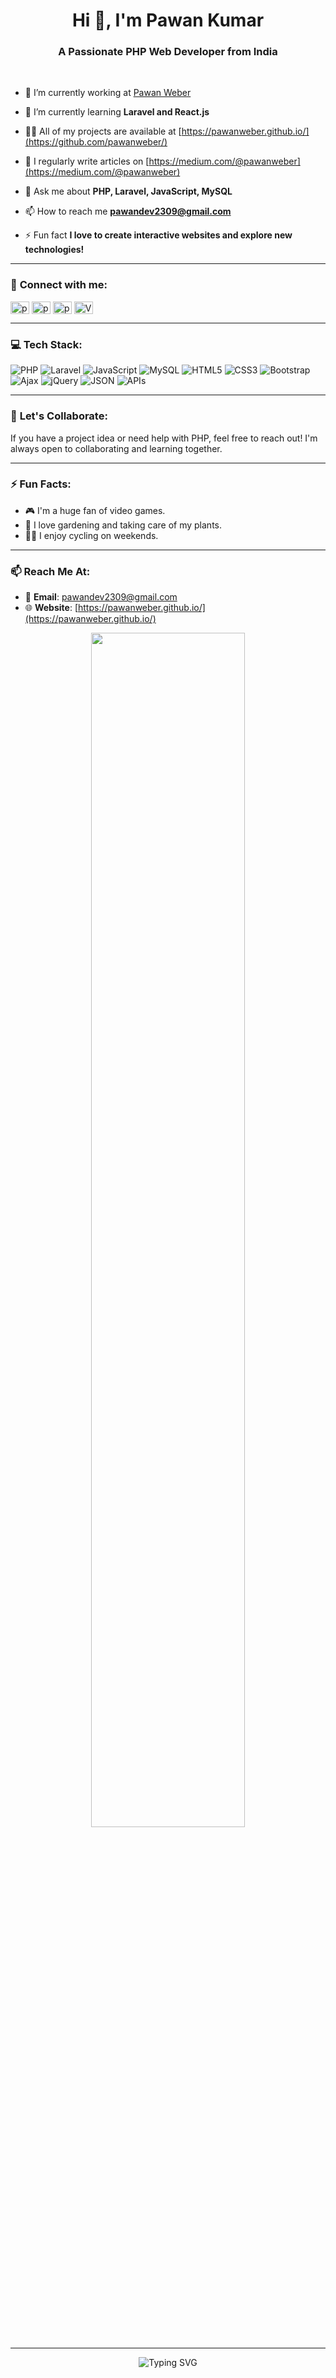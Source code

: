 <h1 align="center">Hi 👋, I'm Pawan Kumar</h1>
<h3 align="center">A Passionate PHP Web Developer from India</h3>

<!-- <img align="right" alt="Coding" width="30%" src="https://media.giphy.com/media/M9gbBd9nbDrOTu1Mqx/giphy.gif"> -->
<br>

- 🔭 I’m currently working at [Pawan Weber](https://www.yourcompany.com)

- 🌱 I’m currently learning **Laravel and React.js**

- 👨‍💻 All of my projects are available at [https://pawanweber.github.io/](https://github.com/pawanweber/)

- 📝 I regularly write articles on [https://medium.com/@pawanweber](https://medium.com/@pawanweber)

- 💬 Ask me about **PHP, Laravel, JavaScript, MySQL**

- 📫 How to reach me **pawandev2309@gmail.com**

- ⚡ Fun fact **I love to create interactive websites and explore new technologies!**

---

### 🌟 **Connect with me:**
<p align="left">
  <a href="https://linkedin.com/in/pawanweber" target="blank"><img align="center" src="https://cdn.jsdelivr.net/npm/simple-icons@v3/icons/linkedin.svg" alt="pawanweber" height="20" width="30" /></a>
  <a href="https://instagram.com/pawanweber" target="blank"><img align="center" src="https://cdn.jsdelivr.net/npm/simple-icons@v3/icons/instagram.svg" alt="pawanweber" height="20" width="30" /></a>
  <a href="https://twitter.com/pawanweber" target="blank"><img align="center" src="https://cdn.jsdelivr.net/npm/simple-icons@v3/icons/twitter.svg" alt="pawanweber" height="20" width="30" /></a>
  <a href="https://youtube.com/channel/UCXg23QJz3kg19Q0JKV2eosA" target="blank"><img align="center" src="https://cdn.jsdelivr.net/npm/simple-icons@v3/icons/youtube.svg" alt="Vishnupriya_avi_ji" height="20" width="30" /></a>
</p>

---

### 💻 **Tech Stack:**

<div align="left">
  <img src="https://img.shields.io/badge/PHP-777BB4?style=for-the-badge&logo=php&logoColor=white" alt="PHP" />
  <img src="https://img.shields.io/badge/Laravel-FF2D20?style=for-the-badge&logo=laravel&logoColor=white" alt="Laravel" />
  <img src="https://img.shields.io/badge/JavaScript-323330?style=for-the-badge&logo=javascript&logoColor=F7DF1E" alt="JavaScript" />
  <img src="https://img.shields.io/badge/MySQL-00000F?style=for-the-badge&logo=mysql&logoColor=white" alt="MySQL" />
  <img src="https://img.shields.io/badge/HTML5-E34F26?style=for-the-badge&logo=html5&logoColor=white" alt="HTML5" />
  <img src="https://img.shields.io/badge/CSS3-1572B6?style=for-the-badge&logo=css3&logoColor=white" alt="CSS3" />
  <img src="https://img.shields.io/badge/Bootstrap-563D7C?style=for-the-badge&logo=bootstrap&logoColor=white" alt="Bootstrap" />
  <img src="https://img.shields.io/badge/Ajax-005571?style=for-the-badge&logo=ajax&logoColor=white" alt="Ajax" />
  <img src="https://img.shields.io/badge/jQuery-0769AD?style=for-the-badge&logo=jquery&logoColor=white" alt="jQuery" />
  <img src="https://img.shields.io/badge/JSON-000000?style=for-the-badge&logo=json&logoColor=white" alt="JSON" />
  <img src="https://img.shields.io/badge/APIs-FE7A16?style=for-the-badge&logo=api&logoColor=white" alt="APIs" />
</div>

<!--
---

### 🚀 **Projects:**

- **[Project Name 1](https://github.com/pawanweber/project1)** - A brief description of the project.
- **[Project Name 2](https://github.com/pawanweber/project2)** - A brief description of the project.
- **[Project Name 3](https://github.com/pawanweber/project3)** - A brief description of the project.

---

### 📝 **Latest Blog Posts:**

- [How to Master PHP in 2024](https://medium.com/@pawanweber/how-to-master-php-in-2024)
- [Understanding the Basics of Laravel](https://medium.com/@pawanweber/understanding-the-basics-of-laravel)
- [10 Tips to Improve Your Web Development Skills](https://medium.com/@pawanweber/10-tips-to-improve-your-web-development-skills)

➡️ [More blog posts...](https://medium.com/@pawanweber)

---

### 📊 **GitHub Stats:**

<p align="center">
  <img src="https://github-readme-stats.vercel.app/api?username=pawanweber&show_icons=true&theme=radical" alt="pawanweber's GitHub stats" />
</p>

<p align="center">
  <img src="https://github-readme-streak-stats.herokuapp.com/?user=pawanweber&theme=radical" alt="pawanweber's GitHub streak" />
</p>

<p align="center">
  <img src="https://github-readme-stats.vercel.app/api/top-langs/?username=pawanweber&theme=radical&layout=compact" alt="pawanweber's most used languages" />
</p>

---

### 🏆 **GitHub Trophies:**

<p align="center">
  <img src="https://github-profile-trophy.vercel.app/?username=pawanweber&theme=radical&no-frame=true&no-bg=true&margin-w=4" alt="pawanweber's GitHub Trophies"/>
</p>

-->
---

### 💬 **Let's Collaborate:**
If you have a project idea or need help with PHP, feel free to reach out! I'm always open to collaborating and learning together.

---

### ⚡ **Fun Facts:**

- 🎮 I'm a huge fan of video games.
- 🌱 I love gardening and taking care of my plants.
- 🚴‍♂️ I enjoy cycling on weekends.

---

### 📫 **Reach Me At:**

- 📧 **Email**: pawandev2309@gmail.com
- 🌐 **Website**: [https://pawanweber.github.io/](https://pawanweber.github.io/)

<p align="center">
  <img src="https://media.giphy.com/media/3o7qE1YN7aBOFPRw8E/giphy.gif" width="70%">
</p>

---

<p align="center">
  <img src="https://readme-typing-svg.herokuapp.com?color=%2336BCF7&duration=5000&pause=1000&lines=Thanks+for+Visiting+%F0%9F%98%87;Let's+Connect+Together!+%F0%9F%9A%80;Happy+Coding!+%F0%9F%91%A8%E2%80%8D%F0%9F%92%BB" alt="Typing SVG">
</p>

